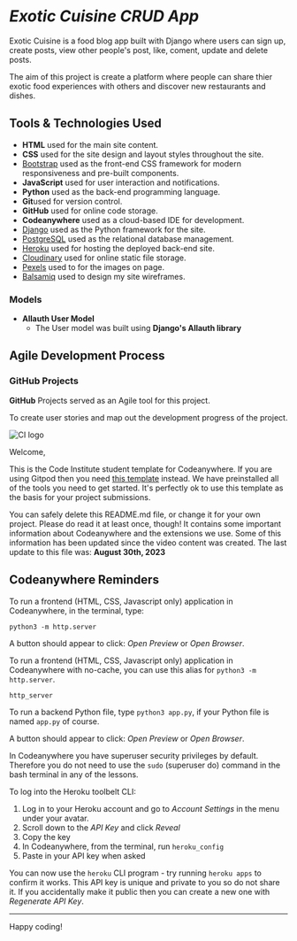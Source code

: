# _Exotic Cuisine CRUD App_
Exotic Cuisine is a food blog app built with Django where users can sign up, create posts, view other people's post, like, coment, update and delete posts.

The aim of this project is create a platform where people can share thier exotic food experiences with others and discover new restaurants and dishes.
## Tools & Technologies Used

- **HTML** used for the main site content.
- **CSS** used for the site design and layout styles throughout the site.
- [Bootstrap](https://getbootstrap.com) used as the front-end CSS framework for modern responsiveness and pre-built components.
- **JavaScript** used for user interaction and notifications.
- **Python** used as the back-end programming language.
- **Git**used for version control.
- **GitHub** used for online code storage.
- **Codeanywhere** used as a cloud-based IDE for development.
- [Django](https://www.djangoproject.com) used as the Python framework for the site.
- [PostgreSQL](https://www.postgresql.org) used as the relational database management.
- [Heroku](https://www.heroku.com) used for hosting the deployed back-end site.
- [Cloudinary](https://cloudinary.com) used for online static file storage.
- [Pexels](https://www.pexels.com/) used to for the images on page.
- [Balsamiq](https://balsamiq.com/wireframes) used to design my site wireframes.

  
### Models

- **Allauth User Model**
    - The User model was built using **Django's Allauth library**


## Agile Development Process

### GitHub Projects

**GitHub** Projects served as an Agile tool for this project.

To create user stories and map out the development progress of the project.


![CI logo](https://codeinstitute.s3.amazonaws.com/fullstack/ci_logo_small.png)

Welcome,

This is the Code Institute student template for Codeanywhere. If you are using Gitpod then you need [this template](https://github.com/Code-Institute-Org/gitpod-full-template) instead.  We have preinstalled all of the tools you need to get started. It's perfectly ok to use this template as the basis for your project submissions.

You can safely delete this README.md file, or change it for your own project. Please do read it at least once, though! It contains some important information about Codeanywhere and the extensions we use. Some of this information has been updated since the video content was created. The last update to this file was: **August 30th, 2023**

## Codeanywhere Reminders

To run a frontend (HTML, CSS, Javascript only) application in Codeanywhere, in the terminal, type:

`python3 -m http.server`

A button should appear to click: _Open Preview_ or _Open Browser_.

To run a frontend (HTML, CSS, Javascript only) application in Codeanywhere with no-cache, you can use this alias for `python3 -m http.server`.

`http_server`

To run a backend Python file, type `python3 app.py`, if your Python file is named `app.py` of course.

A button should appear to click: _Open Preview_ or _Open Browser_.

In Codeanywhere you have superuser security privileges by default. Therefore you do not need to use the `sudo` (superuser do) command in the bash terminal in any of the lessons.

To log into the Heroku toolbelt CLI:

1. Log in to your Heroku account and go to _Account Settings_ in the menu under your avatar.
2. Scroll down to the _API Key_ and click _Reveal_
3. Copy the key
4. In Codeanywhere, from the terminal, run `heroku_config`
5. Paste in your API key when asked

You can now use the `heroku` CLI program - try running `heroku apps` to confirm it works. This API key is unique and private to you so do not share it. If you accidentally make it public then you can create a new one with _Regenerate API Key_.

---

Happy coding!
